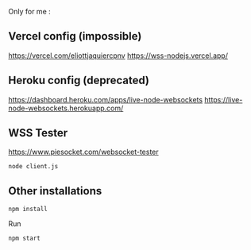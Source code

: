 Only for me : 
## Vercel config (impossible)
https://vercel.com/eliottjaquiercpnv
https://wss-nodejs.vercel.app/

## Heroku config (deprecated)
https://dashboard.heroku.com/apps/live-node-websockets
https://live-node-websockets.herokuapp.com/

## WSS Tester
https://www.piesocket.com/websocket-tester

```console
node client.js
```

## Other installations
```console
npm install
```
Run
```console
npm start
```